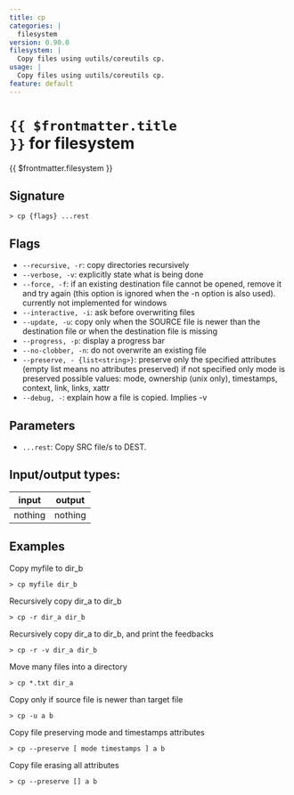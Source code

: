 ```yaml
---
title: cp
categories: |
  filesystem
version: 0.90.0
filesystem: |
  Copy files using uutils/coreutils cp.
usage: |
  Copy files using uutils/coreutils cp.
feature: default
---
```


<!-- This file is automatically generated. Please edit the command in https://github.com/nushell/nushell instead. -->

# <code>{{ $frontmatter.title }}</code> for filesystem

<div class='command-title'>{{ $frontmatter.filesystem }}</div>

## Signature

`> cp {flags} ...rest`

## Flags

- `--recursive, -r`: copy directories recursively
- `--verbose, -v`: explicitly state what is being done
- `--force, -f`: if an existing destination file cannot be opened, remove it and try
  again (this option is ignored when the -n option is also used).
  currently not implemented for windows
- `--interactive, -i`: ask before overwriting files
- `--update, -u`: copy only when the SOURCE file is newer than the destination file or when the destination file is missing
- `--progress, -p`: display a progress bar
- `--no-clobber, -n`: do not overwrite an existing file
- `--preserve, - {list<string>}`: preserve only the specified attributes (empty list means no attributes preserved)
  if not specified only mode is preserved
  possible values: mode, ownership (unix only), timestamps, context, link, links, xattr
- `--debug, -`: explain how a file is copied. Implies -v

## Parameters

- `...rest`: Copy SRC file/s to DEST.

## Input/output types:

| input   | output  |
| ------- | ------- |
| nothing | nothing |

## Examples

Copy myfile to dir_b

```nushell
> cp myfile dir_b

```

Recursively copy dir_a to dir_b

```nushell
> cp -r dir_a dir_b

```

Recursively copy dir_a to dir_b, and print the feedbacks

```nushell
> cp -r -v dir_a dir_b

```

Move many files into a directory

```nushell
> cp *.txt dir_a

```

Copy only if source file is newer than target file

```nushell
> cp -u a b

```

Copy file preserving mode and timestamps attributes

```nushell
> cp --preserve [ mode timestamps ] a b

```

Copy file erasing all attributes

```nushell
> cp --preserve [] a b

```
